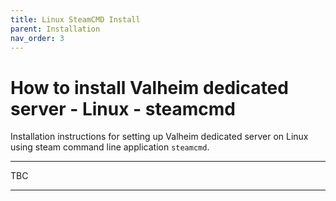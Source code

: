 ```yaml
---
title: Linux SteamCMD Install
parent: Installation
nav_order: 3
---
```

# How to install Valheim dedicated server - Linux - steamcmd

Installation instructions for setting up Valheim dedicated server on Linux using steam command line application `steamcmd`.

---

TBC

---

